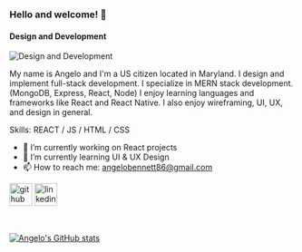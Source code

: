 ### Hello and welcome! 👋
#### Design and Development
![Design and Development](https://i.ibb.co/N24KbxZ/Github-banner.png)

My name is Angelo and I'm a US citizen located in Maryland. I design and implement full-stack development. I specialize in MERN stack development. (MongoDB, Express, React, Node) I enjoy learning languages and frameworks like React and React Native. I also enjoy wireframing, UI, UX, and design in general.

Skills: REACT / JS / HTML / CSS

- 🔭 I’m currently working on React projects 
- 🌱 I’m currently learning UI & UX Design 
- 📫 How to reach me: angelobennett86@gmail.com 


[<img src='https://cdn.jsdelivr.net/npm/simple-icons@3.0.1/icons/github.svg' alt='github' height='40'>](https://github.com/ahbenn86)  [<img src='https://cdn.jsdelivr.net/npm/simple-icons@3.0.1/icons/linkedin.svg' alt='linkedin' height='40'>](https://www.linkedin.com/in/abennett2/) 

</br>

[![Angelo's GitHub stats](https://github-readme-stats.vercel.app/api?username=ahbenn86)](https://github.com/ahbenn86/github-readme-stats)









